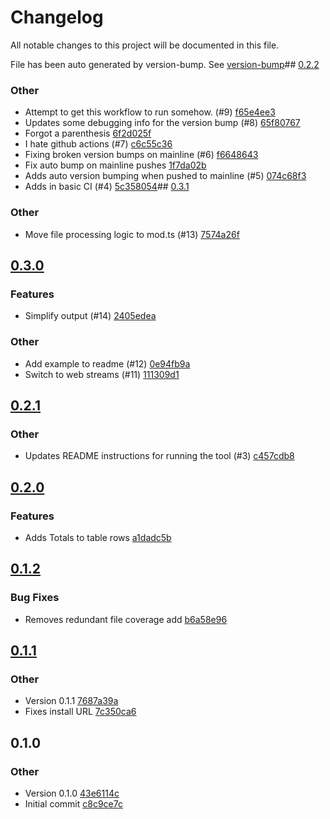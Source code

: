 
# Changelog

All notable changes to this project will be documented in this file.

File has been auto generated by version-bump. See [version-bump](https://deno.land/x/version_bump)## [0.2.2](https://github.com/jhechtf/code-coverage/compare/0.2.1..0.2.2)


### Other

- Attempt to get this workflow to run somehow. (#9)
  [f65e4ee3](https://github.com/jhechtf/code-coverage/commit/f65e4ee358e5bd9f9ca8ef6a2a6a1ad686ee1c52)
- Updates some debugging info for the version bump (#8)
  [65f80767](https://github.com/jhechtf/code-coverage/commit/65f8076782cb896fd6fd5b850d2d400d6ac1e4d9)
- Forgot a parenthesis
  [6f2d025f](https://github.com/jhechtf/code-coverage/commit/6f2d025f1d6030945e32b682661d067e0bc54518)
- I hate github actions (#7)
  [c6c55c36](https://github.com/jhechtf/code-coverage/commit/c6c55c36827b94211105b7756e651ff8839cb4e6)
- Fixing broken version bumps on mainline (#6)
  [f6648643](https://github.com/jhechtf/code-coverage/commit/f66486437181dba014ac89a136975160d462e8b2)
- Fix auto bump on mainline pushes
  [1f7da02b](https://github.com/jhechtf/code-coverage/commit/1f7da02bc8990e247479b262c84dff331a13b8ee)
- Adds auto version bumping when pushed to mainline (#5)
  [074c68f3](https://github.com/jhechtf/code-coverage/commit/074c68f3117a7493bc44b201a84f2824d2aaa4a8)
- Adds in basic CI (#4)
  [5c358054](https://github.com/jhechtf/code-coverage/commit/5c358054777395a87db6cf8c07eb719c530eeaa6)## [0.3.1](https://github.com/jhechtf/code-coverage/compare/0.3.0..0.3.1)


### Other

- Move file processing logic to mod.ts (#13)
  [7574a26f](https://github.com/jhechtf/code-coverage/commit/7574a26f2e6629de4f6fcfc4cb90aa1fdcc898c3)

## [0.3.0](https://github.com/jhechtf/code-coverage/compare/0.2.2..0.3.0)


### Features

- Simplify output (#14)
  [2405edea](https://github.com/jhechtf/code-coverage/commit/2405edeadf0c008244c03b60e5296b7e9e08277d)


### Other

- Add example to readme (#12)
  [0e94fb9a](https://github.com/jhechtf/code-coverage/commit/0e94fb9ad66897affea8aa471f4e29c01ffc96cd)
- Switch to web streams (#11)
  [111309d1](https://github.com/jhechtf/code-coverage/commit/111309d1f07e97315e026abcadb1530d262fdc69)

## [0.2.1](https://github.com/jhechtf/code-coverage/compare/0.2.0..0.2.1)


### Other

- Updates README instructions for running the tool (#3)
  [c457cdb8](https://github.com/jhechtf/code-coverage/commit/c457cdb8d954c3ac55f559255b3bb085b55ae2a7)

## [0.2.0](https://github.com/jhechtf/code-coverage/compare/0.1.2..0.2.0)


### Features

- Adds Totals to table rows
  [a1dadc5b](https://github.com/jhechtf/code-coverage/commit/a1dadc5be2edd91d75768c11c5edfa3eac2f75f1)

## [0.1.2](https://github.com/jhechtf/code-coverage/compare/0.1.1..0.1.2)


### Bug Fixes

- Removes redundant file coverage add
  [b6a58e96](https://github.com/jhechtf/code-coverage/commit/b6a58e962e1180cb666baf2d410edf1f4d29d2de)



## [0.1.1](https://github.com/jhechtf/code-coverage/compare/0.1.0..0.1.1)


### Other

- Version 0.1.1
  [7687a39a](https://github.com/jhechtf/code-coverage/commit/7687a39ad43e13001e548401911173872b2864c5)
- Fixes install URL
  [7c350ca6](https://github.com/jhechtf/code-coverage/commit/7c350ca602401991cb5c1f86645e8eece67ac507)



## 0.1.0
### Other

- Version 0.1.0
  [43e6114c](https://github.com/jhechtf/code-coverage/commit/43e6114c7061f177cb70d2bc24f3b27585a5128c)
- Initial commit
  [c8c9ce7c](https://github.com/jhechtf/code-coverage/commit/c8c9ce7c2e2e6488edbe82b5aae371633e67a7f9)

